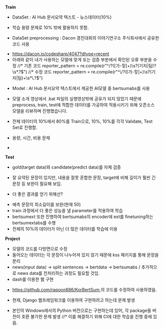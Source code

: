 **Train**
- DataSet : AI Hub 문서요약 텍스트 - 뉴스데이터(10%)
* 학습 용량 문제로 10% 밖에 활용하지 못함.

- DataSet preprocessing : Dacon 경진대회의 이야기연구소 주식회사에서 공유한 코드 사용
* https://dacon.io/codeshare/4047?dtype=recent
* 아래와 같이 내가 사용하는 모델에 맞게 또는 검증 부분에서 확인된 오류 부분을 수정
//* 기존 코드
    reporter_pattern = re.compile(r"^\/?([가-힣]+)\s?(기자|팀)?\s*\.?$")
//* 수정 코드
    reporter_pattern = re.compile(r"^\/?([가-힣]+)\s?(기자|팀)+\s*\.?$")

- Model : AI Hub 문서요약 텍스트에서 제공한 AI모델 중 bertsumabs를 사용
* 모델 소개 영상에서 .bat 파일의 실행영상밖에 공유가 되지 않았기 때문에 preprocess, train, test에 적합한 데이터를 가공하여 적용시키기 위해 오픈소스 모델을 리뷰하며 진행했습니다.

- 전체 데이터의 10%에서 80%를 Train으로, 10%, 10%를 각각 Validate, Test Set로 진행함.
* 용량, 시간, 비용 문제

- 

**Test**
- gold(target data)와 candidate(predict data)를 자체 검증
* 잘 요약된 문장이 있지만, 내용을 잘못 혼합한 문장, target에 비해 길이가 훨씬 긴 문장 등 보완이 필요해 보임.
- 더 좋은 결과를 얻기 위해선?
* 예측 문장의 최소길이를 보완(현재 50)
* train 과정에서 더 좋은 성능을 낼 parameter를 적용하여 학습
* bertsumext 또한 진행하여 bertsumabs의 encoder에 ext를 finetuning하는 bertsumextabs를 수행
* 전체의 10%의 데이터가 아닌 더 많은 데이터를 학습에 이용

**Project**
- 모델의 코드를 다방면으로 수정 
- 들어오는 데이터는 각 문장이 나누어져 있지 않기 때문에 kss 패키지를 통해 문장을 분리
- news(input data) -> split sentences -> bertdata -> bertsumabs / 추가적으로 news data를 전처리하는 과정도 필요할 것임.
- dash를 이용한 웹 구현
* [https://github.com/raqoon886/KorBertSum ](https://github.com/raqoon886/KorBertSum/blob/master/Newsdata_summarybot.ipynb)의 코드를 수정하여 사용하였음.
- 현재, Django 웹프레임워크를 이용하여 구현하려고 하는데 문제 발생
* 본인의 Windows에서의 Python 버전으로는 구현하는데 있어, 각 package들 버전이 호환 불가한 문제 발생
//* 이를 해결하기 위해 CI에 대한 학습을 진행 중에 있음.
